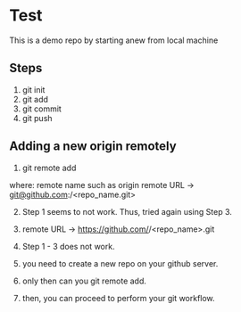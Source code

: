 # Test

This is a demo repo by starting anew from local machine

## Steps

1. git init
2. git add
3. git commit
4. git push

## Adding a new origin remotely

1. git remote add <remote name> <remote URL>

where: 
remote name such as origin
remote URL -> git@github.com:<username>/<repo_name.git>

2. Step 1 seems to not work. Thus, tried again using Step 3.

3. remote URL -> https://github.com/<username>/<repo_name>.git

4. Step 1 - 3 does not work.

5. you need to create a new repo on your github server.

6. only then can you git remote add.

7. then, you can proceed to perform your git workflow.
